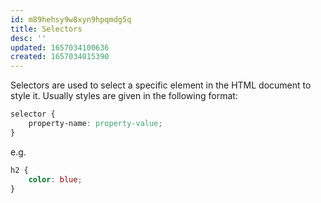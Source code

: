 ```yaml
---
id: m89hehsy9w8xyn9hpqmdg5q
title: Selectors
desc: ''
updated: 1657034100636
created: 1657034015390
---
```


Selectors are used to select a specific element in the HTML document to style it. Usually styles are given in the following format:

```css
selector {
    property-name: property-value;
}
```

e.g.

```css
h2 {
    color: blue;
}
```
